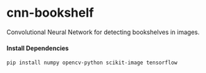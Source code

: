 # cnn-bookshelf
Convolutional Neural Network for detecting bookshelves in images.
#### Install Dependencies
```bash
pip install numpy opencv-python scikit-image tensorflow
```
